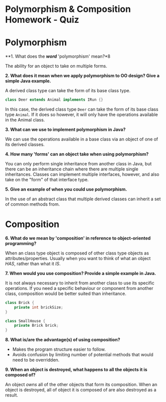 # Polymorphism & Composition Homework - Quiz

# Polymorphism

**1. What does the ___word___ 'polymorphism' mean?*8

The ability for an object to take on multiple forms.

**2. What does it mean when we apply polymorphism to OO design? Give a simple Java example.**

A derived class type can take the form of its base class type.

```java
class Deer extends Animal implements IRun {}
```
In this case, the derived class type `Deer` can take the form of its base class type `Animal`. If it does so however, it will only have the operations available in the Animal class.

**3. What can we use to implement polymorphism in Java?**

We can use the operations available in a base class via an object of one of its derived classes.

**4. How many 'forms' can an object take when using polymorphism?**

You can only perform single inheritance from another class in Java, but there can be an inheritance chain 
where there are multiple single inheritances. Classes can implement multiple interfaces, however, and also
take on the "form" of that interface type.

**5. Give an example of when you could use polymorphism.**

In the use of an abstract class that multiple derived classes can inherit a set of common methods from.

# Composition

**6. What do we mean by 'composition' in reference to object-oriented programming?**

When an class type object is composed of other class type objects as attributes/properties.
Usually when you want to think of what an object *HAS*, rather than what it *IS*.

**7. When would you use composition? Provide a simple example in Java.**

It is not always necessary to inherit from another class to use its specific operations.
If you need a specific behaviour or component from another class, composition would be better suited than
inheritance.
```java
class Brick {
    private int brickSize;
}

class SmallHouse {
    private Brick brick;
}
```

**8. What is/are the advantage(s) of using composition?**

* Makes the program structure easier to follow.
* Avoids confusion by limiting number of potential methods that would need to be overridden.

**9. When an object is destroyed, what happens to all the objects it is composed of?**

An object *owns* all of the other objects that form its composition.
When an object is destroyed, all of object it is composed of are also destroyed as a result.